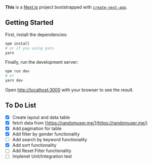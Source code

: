 **This** is a [Next.js](https://nextjs.org/) project bootstrapped with [`create-next-app`](https://github.com/vercel/next.js/tree/canary/packages/create-next-app).

## Getting Started

First, install the dependencies:

```bash
npm install
# or if you using yarn
yarn
```

Finally, run the development server:

```bash
npm run dev
# or
yarn dev
```

Open [http://localhost:3000](http://localhost:3000) with your browser to see the result.

## To Do List
- [x] Create layout and data table
- [x] fetch data from [https://randomuser.me/](https://randomuser.me/)
- [x] Add pagination for table
- [x] Add filter by gender functionality
- [ ] Add search by keyword functionality
- [x] Add sort functionality
- [ ] Add Reset Filter functionality
- [ ] Implenet Unit/Integration test
